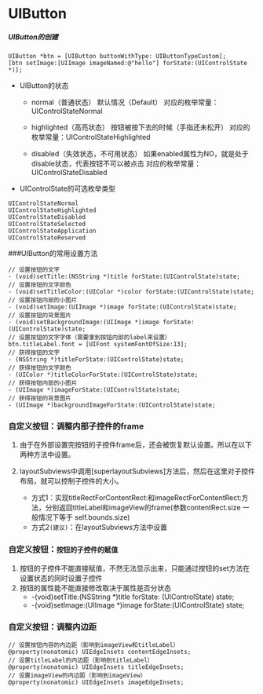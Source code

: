 # UIButton

##### UIButton的创建
```objc
UIButton *btn = [UIButton buttonWithType: UIButtonTypeCustom];
[btn setImage:[UIImage imageNamed:@"hello"] forState:(UIControlState *)];
```
- UIButton的状态

    - normal（普通状态）
    默认情况（Default）
    对应的枚举常量：UIControlStateNormal

    - highlighted（高亮状态）
    按钮被按下去的时候（手指还未松开）
    对应的枚举常量：UIControlStateHighlighted

    - disabled（失效状态，不可用状态）
    如果enabled属性为NO，就是处于disable状态，代表按钮不可以被点击
    对应的枚举常量：UIControlStateDisabled


- UIControlState的可选枚举类型
```objc
UIControlStateNormal
UIControlStateHighlighted
UIControlStateDisabled
UIControlStateSelected
UIControlStateApplication
UIControlStateReserved
```
###UIButton的常用设置方法

```objc
// 设置按钮的文字
- (void)setTitle:(NSString *)title forState:(UIControlState)state;
// 设置按钮的文字颜色
- (void)setTitleColor:(UIColor *)color forState:(UIControlState)state;
// 设置按钮内部的小图片
- (void)setImage:(UIImage *)image forState:(UIControlState)state;
// 设置按钮的背景图片
- (void)setBackgroundImage:(UIImage *)image forState:(UIControlState)state;
// 设置按钮的文字字体（需要拿到按钮内部的label来设置）
btn.titleLabel.font = [UIFont systemFontOfSize:13];
// 获得按钮的文字
- (NSString *)titleForState:(UIControlState)state;
// 获得按钮的文字颜色
- (UIColor *)titleColorForState:(UIControlState)state;
// 获得按钮内部的小图片
- (UIImage *)imageForState:(UIControlState)state;
// 获得按钮的背景图片
- (UIImage *)backgroundImageForState:(UIControlState)state;
```

### 自定义按钮：调整内部子控件的frame
1. 由于在外部设置完按钮的子控件frame后，还会被恢复默认设置。所以在以下两种方法中设置。
2. layoutSubviews中调用[superlayoutSubviews]方法后，然后在这里对子控件布局，就可以控制子控件的大小。

    - 方式1：实现titleRectForContentRect:和imageRectForContentRect:方  法，分别返回titleLabel和imageView的frame(参数contentRect.size 一般情况下等于 self.bounds.size)
    - 方式2`(建议)`：在layoutSubviews方法中设置

### 自定义按钮：`按钮的子控件的赋值`
1. 按钮的子控件不能直接赋值，不然无法显示出来，只能通过按钮的set方法在设置状态的同时设置子控件
2. 按钮的属性能不能直接修改取决于属性是否分状态
    - -(void)setTitle:(NSString *)title forState: (UIControlState) state;
    - -(void)setImage:(UIImage *)image forState:(UIControlState) state;

### 自定义按钮：调整内边距
```objc
// 设置按钮内容的内边距（影响到imageView和titleLabel）
@property(nonatomic) UIEdgeInsets contentEdgeInsets;
// 设置titleLabel的内边距（影响到titleLabel）
@property(nonatomic) UIEdgeInsets titleEdgeInsets;
// 设置imageView的内边距（影响到imageView）
@property(nonatomic) UIEdgeInsets imageEdgeInsets;
```

